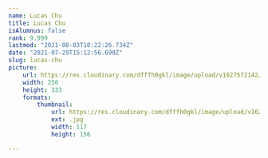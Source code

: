 ```yaml
---
name: Lucas Chu
title: Lucas Chu
isAlumnus: false
rank: 9.999
lastmod: "2021-08-03T10:22:26.734Z"
date: "2021-07-29T15:12:56.690Z"
slug: lucas-chu
picture:
    url: https://res.cloudinary.com/dfffh0gkl/image/upload/v1627572142/lucas_147be1fceb.jpg
    width: 250
    height: 333
    formats:
        thumbnail:
            url: https://res.cloudinary.com/dfffh0gkl/image/upload/v1627572144/thumbnail_lucas_147be1fceb.jpg
            ext: .jpg
            width: 117
            height: 156

---
```


